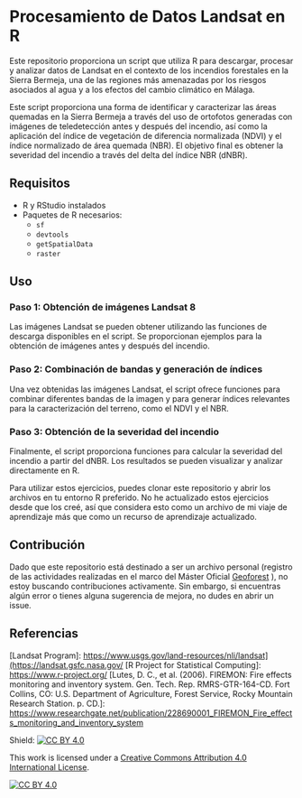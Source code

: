 
# Procesamiento de Datos Landsat en R
Este repositorio proporciona un script que utiliza R para descargar, procesar y analizar datos de Landsat en el contexto de los incendios forestales en la Sierra Bermeja, una de las regiones más amenazadas por los riesgos asociados al agua y a los efectos del cambio climático en Málaga.

Este script proporciona una forma de identificar y caracterizar las áreas quemadas en la Sierra Bermeja a través del uso de ortofotos generadas con imágenes de teledetección antes y después del incendio, así como la aplicación del índice de vegetación de diferencia normalizada (NDVI) y el índice normalizado de área quemada (NBR). El objetivo final es obtener la severidad del incendio a través del delta del índice NBR (dNBR).

## Requisitos
- R y RStudio instalados
- Paquetes de R necesarios:
    - `sf`
    - `devtools`
    - `getSpatialData`
    - `raster`

## Uso
### Paso 1: Obtención de imágenes Landsat 8
Las imágenes Landsat se pueden obtener utilizando las funciones de descarga disponibles en el script. Se proporcionan ejemplos para la obtención de imágenes antes y después del incendio.

### Paso 2: Combinación de bandas y generación de índices
Una vez obtenidas las imágenes Landsat, el script ofrece funciones para combinar diferentes bandas de la imagen y para generar índices relevantes para la caracterización del terreno, como el NDVI y el NBR.

### Paso 3: Obtención de la severidad del incendio
Finalmente, el script proporciona funciones para calcular la severidad del incendio a partir del dNBR. Los resultados se pueden visualizar y analizar directamente en R.

Para utilizar estos ejercicios, puedes clonar este repositorio y abrir los archivos en tu entorno R preferido. No he actualizado estos ejercicios desde que los creé, así que considera esto como un archivo de mi viaje de aprendizaje más que como un recurso de aprendizaje actualizado.

## Contribución
Dado que este repositorio está destinado a ser un archivo personal (registro de las actividades realizadas en el marco del Máster Oficial [Geoforest](https://mastergeoforest.es/) ), no estoy buscando contribuciones activamente. Sin embargo, si encuentras algún error o tienes alguna sugerencia de mejora, no dudes en abrir un issue.

## Referencias
[Landsat Program]: https://www.usgs.gov/land-resources/nli/landsat](https://landsat.gsfc.nasa.gov/
[R Project for Statistical Computing]: https://www.r-project.org/
[Lutes, D. C., et al. (2006). FIREMON: Fire effects monitoring and inventory system. Gen. Tech. Rep. RMRS-GTR-164-CD. Fort Collins, CO: U.S. Department of Agriculture, Forest Service, Rocky Mountain Research Station. p. CD.]: https://www.researchgate.net/publication/228690001_FIREMON_Fire_effects_monitoring_and_inventory_system



Shield: [![CC BY 4.0][cc-by-shield]][cc-by]

This work is licensed under a
[Creative Commons Attribution 4.0 International License][cc-by].

[![CC BY 4.0][cc-by-image]][cc-by]

[cc-by]: http://creativecommons.org/licenses/by/4.0/
[cc-by-image]: https://i.creativecommons.org/l/by/4.0/88x31.png
[cc-by-shield]: https://img.shields.io/badge/License-CC%20BY%204.0-lightgrey.svg

